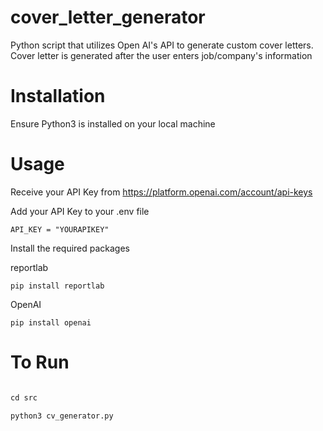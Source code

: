 # cover_letter_generator

Python script that utilizes Open AI's API to generate custom cover letters. Cover letter is generated after the user enters job/company's information

# Installation

Ensure Python3 is installed on your local machine

# Usage

Receive your API Key from https://platform.openai.com/account/api-keys

Add your API Key to your .env file

```
API_KEY = "YOURAPIKEY"
```

Install the required packages 

reportlab
``` 
pip install reportlab
```

OpenAI
```
pip install openai
```

# To Run
```python

cd src

python3 cv_generator.py
```





